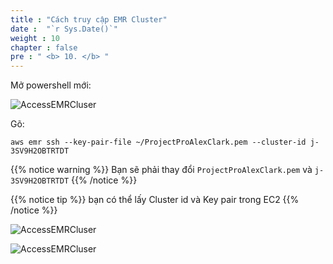 ```yaml
---
title : "Cách truy cập EMR Cluster"
date :  "`r Sys.Date()`" 
weight : 10
chapter : false
pre : " <b> 10. </b> "
---
```

Mở powershell mới:

![AccessEMRCluser](/images/10.How_to_access_EMR_Cluster/How%20to%20access%20EMR%20Cluster1.png?width=30pc)

Gõ:
````
aws emr ssh --key-pair-file ~/ProjectProAlexClark.pem --cluster-id j-3SV9H2OBTRTDT
````
{{% notice warning %}}
Bạn sẽ phải thay đổi `ProjectProAlexClark.pem` và `j-3SV9H2OBTRTDT`
{{% /notice %}}

{{% notice tip %}}
bạn có thể lấy Cluster id và Key pair trong EC2 
{{% /notice %}}

![AccessEMRCluser](/images/10.How_to_access_EMR_Cluster/How%20to%20access%20EMR%20Cluster2.png?width=90pc)

![AccessEMRCluser](/images/10.How_to_access_EMR_Cluster/How%20to%20access%20EMR%20Cluster3.png?width=90pc)